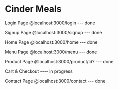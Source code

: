 # Cinder Meals

Login Page @localhost:3000/login --- done

Signup Page @localhost:3000/signup --- done

Home Page @localhost:3000/home --- done

Menu Page @localhost:3000/menu --- done

Product Page @localhost:3000/product/id? --- done

Cart & Checkout ---- in progress

Contact Page @localhost:3000/contact --- done
